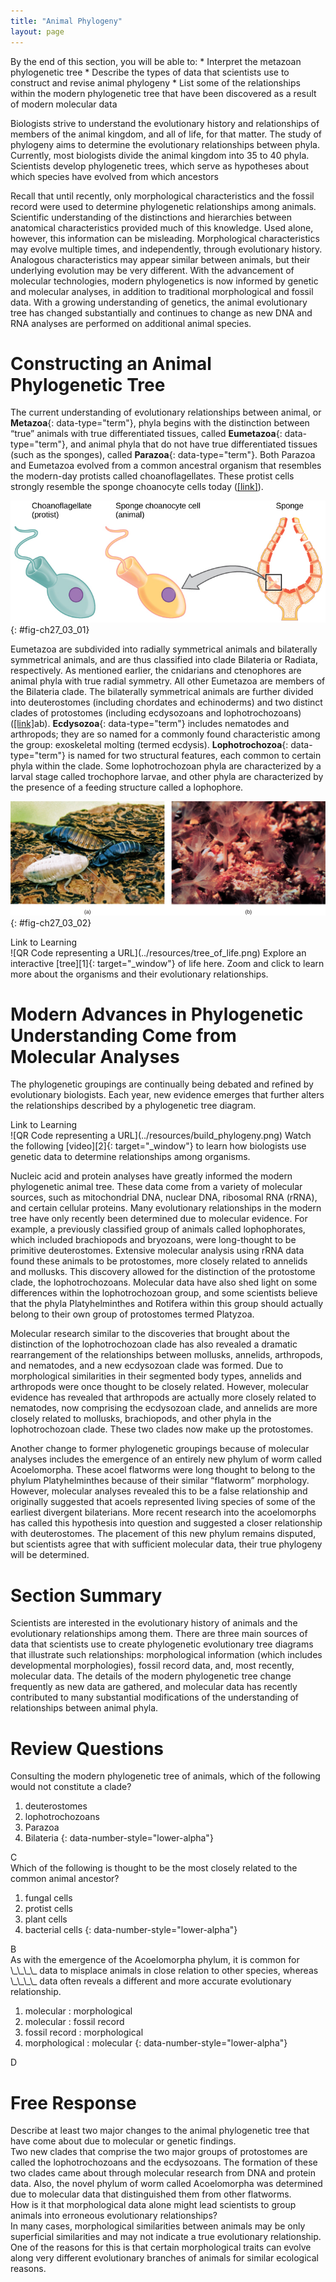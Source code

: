 ```yaml
---
title: "Animal Phylogeny"
layout: page
---
```



<div data-type="abstract" markdown="1">
By the end of this section, you will be able to:
* Interpret the metazoan phylogenetic tree
* Describe the types of data that scientists use to construct and revise animal phylogeny
* List some of the relationships within the modern phylogenetic tree that have been discovered as a result of modern molecular data

</div>

Biologists strive to understand the evolutionary history and relationships of members of the animal kingdom, and all of life, for that matter. The study of phylogeny aims to determine the evolutionary relationships between phyla. Currently, most biologists divide the animal kingdom into 35 to 40 phyla. Scientists develop phylogenetic trees, which serve as hypotheses about which species have evolved from which ancestors

Recall that until recently, only morphological characteristics and the fossil record were used to determine phylogenetic relationships among animals. Scientific understanding of the distinctions and hierarchies between anatomical characteristics provided much of this knowledge. Used alone, however, this information can be misleading. Morphological characteristics may evolve multiple times, and independently, through evolutionary history. Analogous characteristics may appear similar between animals, but their underlying evolution may be very different. With the advancement of molecular technologies, modern phylogenetics is now informed by genetic and molecular analyses, in addition to traditional morphological and fossil data. With a growing understanding of genetics, the animal evolutionary tree has changed substantially and continues to change as new DNA and RNA analyses are performed on additional animal species.

# Constructing an Animal Phylogenetic Tree

The current understanding of evolutionary relationships between animal, or **Metazoa**{: data-type="term"}, phyla begins with the distinction between “true” animals with true differentiated tissues, called **Eumetazoa**{: data-type="term"}, and animal phyla that do not have true differentiated tissues (such as the sponges), called **Parazoa**{: data-type="term"}. Both Parazoa and Eumetazoa evolved from a common ancestral organism that resembles the modern-day protists called choanoflagellates. These protist cells strongly resemble the sponge choanocyte cells today ([\[link\]](#fig-ch27_03_01)).

 ![The image on the left shows a choanoflagellate, which is a single-celled protest. The image on the right shows a sponge choanocyte cell that lines in inside of a sponge. The two cells appear identical. Both are egg-shaped with a cone at the back end. A flagellum juts out from the wide part of the cone.](../resources/Figure_27_03_01.jpg "Cells of the protist choanoflagellate resemble sponge choanocyte cells. Beating of choanocyte flagella draws water through the sponge so that nutrients can be extracted and waste removed."){: #fig-ch27_03_01}

Eumetazoa are subdivided into radially symmetrical animals and bilaterally symmetrical animals, and are thus classified into clade Bilateria or Radiata, respectively. As mentioned earlier, the cnidarians and ctenophores are animal phyla with true radial symmetry. All other Eumetazoa are members of the Bilateria clade. The bilaterally symmetrical animals are further divided into deuterostomes (including chordates and echinoderms) and two distinct clades of protostomes (including ecdysozoans and lophotrochozoans) ([\[link\]](#fig-ch27_03_02)ab). **Ecdysozoa**{: data-type="term"} includes nematodes and arthropods; they are so named for a commonly found characteristic among the group: exoskeletal molting (termed ecdysis). **Lophotrochozoa**{: data-type="term"} is named for two structural features, each common to certain phyla within the clade. Some lophotrochozoan phyla are characterized by a larval stage called trochophore larvae, and other phyla are characterized by the presence of a feeding structure called a lophophore.

 ![Part a shows cockroaches. Part b shows phoronids, whose body is a slender stalk anchored to the ocean floor. Fine tentacles radiate from the top of the stalk. The tentacles and stalk resemble a flower.](../resources/Figure_27_03_02ab.jpg "Animals that molt their exoskeletons, such as these (a) Madagascar hissing cockroaches, are in the clade Ecdysozoa. (b) Phoronids are in the clade Lophotrochozoa. The tentacles are part of a feeding structure called a lophophore. (credit a: modification of work by Whitney Cranshaw, Colorado State University, Bugwood.org; credit b: modification of work by NOAA)"){: #fig-ch27_03_02}

<div data-type="note" class="interactive" data-label="" markdown="1">
<div data-type="title">
Link to Learning
</div>
<span data-type="media" data-alt="QR Code representing a URL"> ![QR Code representing a URL](../resources/tree_of_life.png) </span>
Explore an interactive [tree][1]{: target="_window"} of life here. Zoom and click to learn more about the organisms and their evolutionary relationships.

</div>

# Modern Advances in Phylogenetic Understanding Come from Molecular Analyses

The phylogenetic groupings are continually being debated and refined by evolutionary biologists. Each year, new evidence emerges that further alters the relationships described by a phylogenetic tree diagram.

<div data-type="note" class="interactive" data-label="" markdown="1">
<div data-type="title">
Link to Learning
</div>
<span data-type="media" data-alt="QR Code representing a URL"> ![QR Code representing a URL](../resources/build_phylogeny.png) </span>
Watch the following [video][2]{: target="_window"} to learn how biologists use genetic data to determine relationships among organisms.

</div>

Nucleic acid and protein analyses have greatly informed the modern phylogenetic animal tree. These data come from a variety of molecular sources, such as mitochondrial DNA, nuclear DNA, ribosomal RNA (rRNA), and certain cellular proteins. Many evolutionary relationships in the modern tree have only recently been determined due to molecular evidence. For example, a previously classified group of animals called lophophorates, which included brachiopods and bryozoans, were long-thought to be primitive deuterostomes. Extensive molecular analysis using rRNA data found these animals to be protostomes, more closely related to annelids and mollusks. This discovery allowed for the distinction of the protostome clade, the lophotrochozoans. Molecular data have also shed light on some differences within the lophotrochozoan group, and some scientists believe that the phyla Platyhelminthes and Rotifera within this group should actually belong to their own group of protostomes termed Platyzoa.

Molecular research similar to the discoveries that brought about the distinction of the lophotrochozoan clade has also revealed a dramatic rearrangement of the relationships between mollusks, annelids, arthropods, and nematodes, and a new ecdysozoan clade was formed. Due to morphological similarities in their segmented body types, annelids and arthropods were once thought to be closely related. However, molecular evidence has revealed that arthropods are actually more closely related to nematodes, now comprising the ecdysozoan clade, and annelids are more closely related to mollusks, brachiopods, and other phyla in the lophotrochozoan clade. These two clades now make up the protostomes.

Another change to former phylogenetic groupings because of molecular analyses includes the emergence of an entirely new phylum of worm called Acoelomorpha. These acoel flatworms were long thought to belong to the phylum Platyhelminthes because of their similar “flatworm” morphology. However, molecular analyses revealed this to be a false relationship and originally suggested that acoels represented living species of some of the earliest divergent bilaterians. More recent research into the acoelomorphs has called this hypothesis into question and suggested a closer relationship with deuterostomes. The placement of this new phylum remains disputed, but scientists agree that with sufficient molecular data, their true phylogeny will be determined.

# Section Summary

Scientists are interested in the evolutionary history of animals and the evolutionary relationships among them. There are three main sources of data that scientists use to create phylogenetic evolutionary tree diagrams that illustrate such relationships: morphological information (which includes developmental morphologies), fossil record data, and, most recently, molecular data. The details of the modern phylogenetic tree change frequently as new data are gathered, and molecular data has recently contributed to many substantial modifications of the understanding of relationships between animal phyla.

# Review Questions

<div data-type="exercise">
<div data-type="problem" markdown="1">
Consulting the modern phylogenetic tree of animals, which of the following would not constitute a clade?

1.  deuterostomes
2.  lophotrochozoans
3.  Parazoa
4.  Bilateria
{: data-number-style="lower-alpha"}

</div>
<div data-type="solution" markdown="1">
C

</div>
</div>

<div data-type="exercise">
<div data-type="problem" markdown="1">
Which of the following is thought to be the most closely related to the common animal ancestor?

1.  fungal cells
2.  protist cells
3.  plant cells
4.  bacterial cells
{: data-number-style="lower-alpha"}

</div>
<div data-type="solution" markdown="1">
B

</div>
</div>

<div data-type="exercise">
<div data-type="problem" markdown="1">
As with the emergence of the Acoelomorpha phylum, it is common for \_\_\_\_ data to misplace animals in close relation to other species, whereas \_\_\_\_ data often reveals a different and more accurate evolutionary relationship.

1.  molecular : morphological
2.  molecular : fossil record
3.  fossil record : morphological
4.  morphological : molecular
{: data-number-style="lower-alpha"}

</div>
<div data-type="solution" markdown="1">
D

</div>
</div>

# Free Response

<div data-type="exercise">
<div data-type="problem" markdown="1">
Describe at least two major changes to the animal phylogenetic tree that have come about due to molecular or genetic findings.

</div>
<div data-type="solution" markdown="1">
Two new clades that comprise the two major groups of protostomes are called the lophotrochozoans and the ecdysozoans. The formation of these two clades came about through molecular research from DNA and protein data. Also, the novel phylum of worm called Acoelomorpha was determined due to molecular data that distinguished them from other flatworms.

</div>
</div>

<div data-type="exercise">
<div data-type="problem" markdown="1">
How is it that morphological data alone might lead scientists to group animals into erroneous evolutionary relationships?

</div>
<div data-type="solution" markdown="1">
In many cases, morphological similarities between animals may be only superficial similarities and may not indicate a true evolutionary relationship. One of the reasons for this is that certain morphological traits can evolve along very different evolutionary branches of animals for similar ecological reasons.

</div>
</div>



[1]: http://openstaxcollege.org/l/tree_of_life2
[2]: http://openstaxcollege.org/l/build_phylogeny
